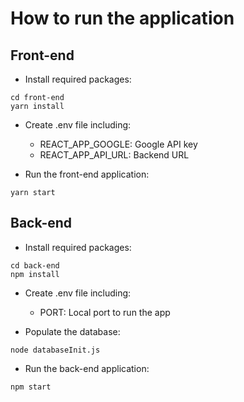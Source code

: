 # How to run the application

## Front-end
- Install required packages:
```
cd front-end
yarn install
```
- Create .env file including:
  - REACT_APP_GOOGLE: Google API key
  - REACT_APP_API_URL: Backend URL

- Run the front-end application:
```
yarn start
```

## Back-end
- Install required packages:
```
cd back-end
npm install
```
- Create .env file including:
  - PORT: Local port to run the app
  
- Populate the database:
```
node databaseInit.js
```
- Run the back-end application:
```
npm start
```
